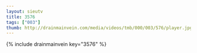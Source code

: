 ```yaml
--- 
layout: sieutv
title: 3576
tags: ["003"]
thumb: http://drainmainvein.com/media/videos/tmb/000/003/576/player.jpg
---
```

{% include drainmainvein key="3576" %} 
